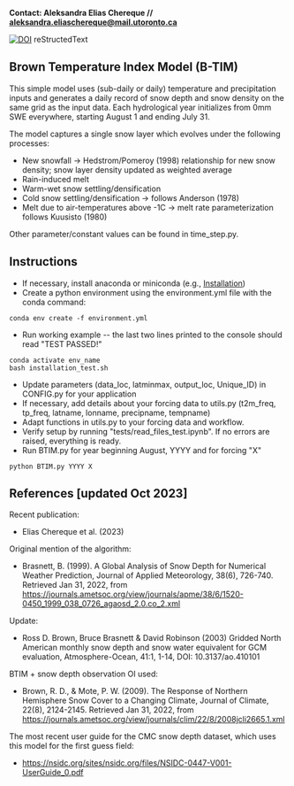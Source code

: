 **Contact: Aleksandra Elias Chereque // aleksandra.eliaschereque@mail.utoronto.ca**

[![DOI](https://zenodo.org/badge/454610465.svg)](https://zenodo.org/doi/10.5281/zenodo.10044950)
reStructedText


## Brown Temperature Index Model (B-TIM)

This simple model uses (sub-daily or daily) temperature and precipitation inputs and generates a daily record of snow depth and snow density on the same grid as the input data. Each hydrological year initializes from 0mm SWE everywhere, starting August 1 and ending July 31.

The model captures a single snow layer which evolves under the following processes:
* New snowfall -> Hedstrom/Pomeroy (1998) relationship for new snow density; snow layer density updated as weighted average
* Rain-induced melt 
* Warm-wet snow settling/densification
* Cold snow settling/densification -> follows Anderson (1978)
* Melt due to air-temperatures above -1C -> melt rate parameterization follows Kuusisto (1980)

Other parameter/constant values can be found in time_step.py.

## Instructions

* If necessary, install anaconda or miniconda (e.g., [Installation](https://docs.conda.io/projects/miniconda/en/latest/miniconda-install.html))
* Create a python environment using the environment.yml file with the conda command:
```
conda env create -f environment.yml
```
* Run working example -- the last two lines printed to the console should read "TEST PASSED!"
```
conda activate env_name
bash installation_test.sh
```
* Update parameters (data_loc, latminmax, output_loc, Unique_ID) in CONFIG.py for your application
* If necessary, add details about your forcing data to utils.py (t2m_freq, tp_freq, latname, lonname, precipname, tempname)
* Adapt functions in utils.py to your forcing data and workflow.
* Verify setup by running "tests/read_files_test.ipynb". If no errors are raised, everything is ready.
* Run BTIM.py for year beginning August, YYYY and for forcing "X"
```
python BTIM.py YYYY X
```

## References \[updated Oct 2023\]
Recent publication:
* Elias Chereque et al. (2023)

Original mention of the algorithm:
* Brasnett, B. (1999). A Global Analysis of Snow Depth for Numerical Weather Prediction, Journal of Applied Meteorology, 38(6), 726-740. Retrieved Jan 31, 2022, from https://journals.ametsoc.org/view/journals/apme/38/6/1520-0450_1999_038_0726_agaosd_2.0.co_2.xml

Update:
* Ross D. Brown, Bruce Brasnett & David Robinson (2003) Gridded North American monthly snow depth and snow water equivalent for GCM evaluation, Atmosphere-Ocean, 41:1, 1-14, DOI: 10.3137/ao.410101

BTIM + snow depth observation OI used:
* Brown, R. D., & Mote, P. W. (2009). The Response of Northern Hemisphere Snow Cover to a Changing Climate, Journal of Climate, 22(8), 2124-2145. Retrieved Jan 31, 2022, from https://journals.ametsoc.org/view/journals/clim/22/8/2008jcli2665.1.xml

The most recent user guide for the CMC snow depth dataset, which uses this model for the first guess field:
* https://nsidc.org/sites/nsidc.org/files/NSIDC-0447-V001-UserGuide_0.pdf
